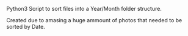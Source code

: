 Python3 Script to sort files into a Year/Month folder structure.

Created due to amasing a huge ammount of photos that needed to be sorted by Date.